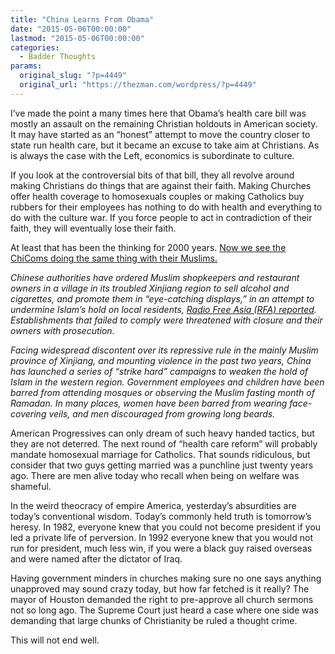 ```yaml
---
title: "China Learns From Obama"
date: "2015-05-06T00:00:00"
lastmod: "2015-05-06T00:00:00"
categories:
  - Badder Thoughts
params:
  original_slug: "?p=4449"
  original_url: "https://thezman.com/wordpress/?p=4449"
---
```


I’ve made the point a many times here that Obama’s health care bill was
mostly an assault on the remaining Christian holdouts in American
society. It may have started as an “honest” attempt to move the country
closer to state run health care, but it became an excuse to take aim at
Christians. As is always the case with the Left, economics is
subordinate to culture.

If you look at the controversial bits of that bill, they all revolve
around making Christians do things that are against their faith. Making
Churches offer health coverage to homosexuals couples or making
Catholics buy rubbers for their employees has nothing to do with health
and everything to do with the culture war. If you force people to act in
contradiction of their faith, they will eventually lose their faith.

At least that has been the thinking for 2000 years. <a
href="http://www.washingtonpost.com/blogs/worldviews/wp/2015/05/05/china-orders-muslim-shopkeepers-to-sell-alcohol-cigarettes-to-weaken-islam/?postshare=9381430871510902"
rel="noopener" target="_blank">Now we see the ChiComs doing the same
thing with their Muslims.</a>

*Chinese authorities have ordered Muslim shopkeepers and restaurant
owners in a village in its troubled Xinjiang region to sell alcohol and
cigarettes, and promote them in “eye-catching displays,” in an attempt
to undermine Islam’s hold on local residents, <a
href="http://www.rfa.org/english/news/uyghur/order-05042015133944.html%20"
rel="noopener" target="_blank">Radio Free Asia (RFA) reported</a>.
Establishments that failed to comply were threatened with closure and
their owners with prosecution.*

*Facing widespread discontent over its repressive rule in the mainly
Muslim province of Xinjiang, and mounting violence in the past two
years, China has launched a series of “strike hard” campaigns to weaken
the hold of Islam in the western region. Government employees and
children have been barred from attending mosques or observing the Muslim
fasting month of Ramadan. In many places, women have been barred from
wearing face-covering veils, and men discouraged from growing long
beards.*

American Progressives can only dream of such heavy handed tactics, but
they are not deterred. The next round of “health care reform” will
probably mandate homosexual marriage for Catholics. That sounds
ridiculous, but consider that two guys getting married was a punchline
just twenty years ago. There are men alive today who recall when being
on welfare was shameful.

In the weird theocracy of empire America, yesterday’s absurdities are
today’s conventional wisdom. Today’s commonly held truth is tomorrow’s
heresy. In 1982, everyone knew that you could not become president if
you led a private life of perversion. In 1992 everyone knew that you
would not run for president, much less win, if you were a black guy
raised overseas and were named after the dictator of Iraq.

Having government minders in churches making sure no one says anything
unapproved may sound crazy today, but how far fetched is it really? The
mayor of Houston demanded the right to pre-approve all church sermons
not so long ago. The Supreme Court just heard a case where one side was
demanding that large chunks of Christianity be ruled a thought crime.

This will not end well.
